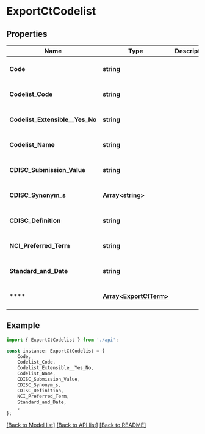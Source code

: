# ExportCtCodelist


## Properties

Name | Type | Description | Notes
------------ | ------------- | ------------- | -------------
**Code** | **string** |  | [optional] [default to undefined]
**Codelist_Code** | **string** |  | [optional] [default to undefined]
**Codelist_Extensible__Yes_No** | **string** |  | [optional] [default to undefined]
**Codelist_Name** | **string** |  | [optional] [default to undefined]
**CDISC_Submission_Value** | **string** |  | [optional] [default to undefined]
**CDISC_Synonym_s** | **Array&lt;string&gt;** |  | [optional] [default to undefined]
**CDISC_Definition** | **string** |  | [optional] [default to undefined]
**NCI_Preferred_Term** | **string** |  | [optional] [default to undefined]
**Standard_and_Date** | **string** |  | [optional] [default to undefined]
**** | [**Array&lt;ExportCtTerm&gt;**](ExportCtTerm.md) |  | [optional] [default to undefined]

## Example

```typescript
import { ExportCtCodelist } from './api';

const instance: ExportCtCodelist = {
    Code,
    Codelist_Code,
    Codelist_Extensible__Yes_No,
    Codelist_Name,
    CDISC_Submission_Value,
    CDISC_Synonym_s,
    CDISC_Definition,
    NCI_Preferred_Term,
    Standard_and_Date,
    ,
};
```

[[Back to Model list]](../README.md#documentation-for-models) [[Back to API list]](../README.md#documentation-for-api-endpoints) [[Back to README]](../README.md)
